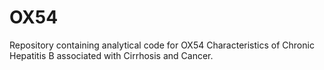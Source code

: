 # OX54
Repository containing analytical code for OX54 Characteristics of Chronic Hepatitis B associated with Cirrhosis and Cancer.
